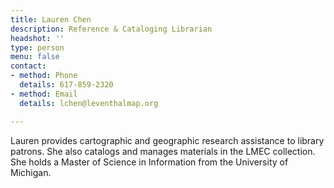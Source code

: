 ```yaml
---
title: Lauren Chen
description: Reference & Cataloging Librarian
headshot: ''
type: person
menu: false
contact:
- method: Phone
  details: 617-859-2320
- method: Email
  details: lchen@leventhalmap.org

---
```

Lauren provides cartographic and geographic research assistance to library patrons. She also catalogs and manages materials in the LMEC collection. She holds a Master of Science in Information from the University of Michigan.